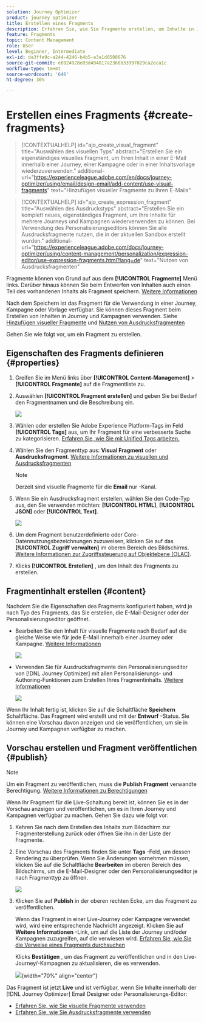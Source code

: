 ```yaml
---
solution: Journey Optimizer
product: journey optimizer
title: Erstellen eines Fragments
description: Erfahren Sie, wie Sie Fragmente erstellen, um Inhalte in Journey Optimizer-Kampagnen und -Journeys wiederzuverwenden.
feature: Fragments
topic: Content Management
role: User
level: Beginner, Intermediate
exl-id: da3ffe9c-a244-4246-b4b5-a3a1d0508676
source-git-commit: e6924928e03d494817a2368b33997029ca2eca1c
workflow-type: tm+mt
source-wordcount: '646'
ht-degree: 36%

---
```


# Erstellen eines Fragments {#create-fragments}

>[!CONTEXTUALHELP]
>id="ajo_create_visual_fragment"
>title="Auswählen des visuellen Typs"
>abstract="Erstellen Sie ein eigenständiges visuelles Fragment, um Ihren Inhalt in einer E-Mail innerhalb einer Journey, einer Kampagne oder in einer Inhaltsvorlage wiederzuverwenden."
>additional-url="https://experienceleague.adobe.com/en/docs/journey-optimizer/using/email/design-email/add-content/use-visual-fragments" text="Hinzufügen visueller Fragmente zu Ihren E-Mails"

>[!CONTEXTUALHELP]
>id="ajo_create_expression_fragment"
>title="Auswählen des Ausdruckstyps"
>abstract="Erstellen Sie ein komplett neues, eigenständiges Fragment, um Ihre Inhalte für mehrere Journeys und Kampagnen wiederverwenden zu können. Bei Verwendung des Personalisierungseditors können Sie alle Ausdrucksfragmente nutzen, die in der aktuellen Sandbox erstellt wurden."
>additional-url="https://experienceleague.adobe.com/docs/journey-optimizer/using/content-management/personalization/expression-editor/use-expression-fragments.html?lang=de" text="Nutzen von Ausdrucksfragmenten"

Fragmente können von Grund auf aus dem **[!UICONTROL Fragmente]** Menü links. Darüber hinaus können Sie beim Entwerfen von Inhalten auch einen Teil des vorhandenen Inhalts als Fragment speichern. [Weitere Informationen](#save-as-fragment)

Nach dem Speichern ist das Fragment für die Verwendung in einer Journey, Kampagne oder Vorlage verfügbar. Sie können dieses Fragment beim Erstellen von Inhalten in Journey und Kampagnen verwenden. Siehe [Hinzufügen visueller Fragmente](../email/use-visual-fragments.md) und [Nutzen von Ausdrucksfragmenten](../personalization/use-expression-fragments.md)

Gehen Sie wie folgt vor, um ein Fragment zu erstellen.

## Eigenschaften des Fragments definieren {#properties}

1. Greifen Sie im Menü links über **[!UICONTROL Content-Management]** > **[!UICONTROL Fragmente]** auf die Fragmentliste zu.

1. Auswählen **[!UICONTROL Fragment erstellen]** und geben Sie bei Bedarf den Fragmentnamen und die Beschreibung ein.

   ![](assets/fragment-details.png)

1. Wählen oder erstellen Sie Adobe Experience Platform-Tags im Feld **[!UICONTROL Tags]** aus, um Ihr Fragment für eine verbesserte Suche zu kategorisieren. [Erfahren Sie, wie Sie mit Unified Tags arbeiten.](../start/search-filter-categorize.md#tags)

1. Wählen Sie den Fragmenttyp aus: **Visual Fragment** oder **Ausdrucksfragment**. [Weitere Informationen zu visuellen und Ausdrucksfragmenten](../content-management/fragments.md#visual-expression)

   >[!NOTE]
   >
   >Derzeit sind visuelle Fragmente für die **Email** nur -Kanal.

1. Wenn Sie ein Ausdrucksfragment erstellen, wählen Sie den Code-Typ aus, den Sie verwenden möchten: **[!UICONTROL HTML]**, **[!UICONTROL JSON]** oder **[!UICONTROL Text]**.

   ![](assets/fragment-expression-type.png)

1. Um dem Fragment benutzerdefinierte oder Core-Datennutzungsbezeichnungen zuzuweisen, klicken Sie auf das **[!UICONTROL Zugriff verwalten]** im oberen Bereich des Bildschirms. [Weitere Informationen zur Zugriffssteuerung auf Objektebene (OLAC)](../administration/object-based-access.md).

1. Klicks **[!UICONTROL Erstellen]** , um den Inhalt des Fragments zu erstellen.

## Fragmentinhalt erstellen {#content}

Nachdem Sie die Eigenschaften des Fragments konfiguriert haben, wird je nach Typ des Fragments, das Sie erstellen, die E-Mail-Designer oder der Personalisierungseditor geöffnet.

* Bearbeiten Sie den Inhalt für visuelle Fragmente nach Bedarf auf die gleiche Weise wie für jede E-Mail innerhalb einer Journey oder Kampagne. [Weitere Informationen](../email/get-started-email-design.md)

  ![](assets/fragment-designer.png)

* Verwenden Sie für Ausdrucksfragmente den Personalisierungseditor von [!DNL Journey Optimizer] mit allen Personalisierungs- und Authoring-Funktionen zum Erstellen Ihres Fragmentinhalts. [Weitere Informationen](../personalization/personalization-build-expressions.md)

  ![](assets/fragment-expression-editor.png)

Wenn Ihr Inhalt fertig ist, klicken Sie auf die Schaltfläche **Speichern** Schaltfläche. Das Fragment wird erstellt und mit der **Entwurf** -Status. Sie können eine Vorschau davon anzeigen und sie veröffentlichen, um sie in Journey und Kampagnen verfügbar zu machen.

## Vorschau erstellen und Fragment veröffentlichen {#publish}

>[!NOTE]
>
>Um ein Fragment zu veröffentlichen, muss die **Publish Fragment** verwandte Berechtigung. [Weitere Informationen zu Berechtigungen](../administration/ootb-permissions.md)

Wenn Ihr Fragment für die Live-Schaltung bereit ist, können Sie es in der Vorschau anzeigen und veröffentlichen, um es in Ihren Journey und Kampagnen verfügbar zu machen. Gehen Sie dazu wie folgt vor:

1. Kehren Sie nach dem Erstellen des Inhalts zum Bildschirm zur Fragmenterstellung zurück oder öffnen Sie ihn in der Liste der Fragmente.

1. Eine Vorschau des Fragments finden Sie unter **Tags** -Feld, um dessen Rendering zu überprüfen. Wenn Sie Änderungen vornehmen müssen, klicken Sie auf die Schaltfläche **Bearbeiten** im oberen Bereich des Bildschirms, um die E-Mail-Designer oder den Personalisierungseditor je nach Fragmenttyp zu öffnen.

   ![](assets/fragment-preview.png)

1. Klicken Sie auf **Publish** in der oberen rechten Ecke, um das Fragment zu veröffentlichen.

   Wenn das Fragment in einer Live-Journey oder Kampagne verwendet wird, wird eine entsprechende Nachricht angezeigt. Klicken Sie auf **Weitere Informationen** -Link, um auf die Liste der Journey und/oder Kampagnen zuzugreifen, auf die verwiesen wird. [Erfahren Sie, wie Sie die Verweise eines Fragments durchsuchen](../content-management/manage-fragments.md#explore-references)

   Klicks **Bestätigen** , um das Fragment zu veröffentlichen und in den Live-Journey/-Kampagnen zu aktualisieren, die es verwenden.

   ![](assets/fragment-publish.png){width="70%" align="center"}

Das Fragment ist jetzt **Live** und ist verfügbar, wenn Sie Inhalte innerhalb der [!DNL Journey Optimizer] Email Designer oder Personalisierungs-Editor:

* [Erfahren Sie, wie Sie visuelle Fragmente verwenden](../email/use-visual-fragments.md)
* [Erfahren Sie, wie Sie Ausdrucksfragmente verwenden](../personalization/use-expression-fragments.md)
